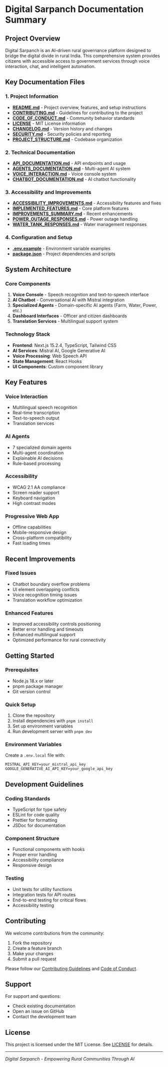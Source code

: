 # Digital Sarpanch Documentation Summary

## Project Overview

Digital Sarpanch is an AI-driven rural governance platform designed to bridge the digital divide in rural India. This comprehensive system provides citizens with accessible access to government services through voice interaction, chat, and intelligent automation.

## Key Documentation Files

### 1. Project Information
- **[README.md](README.md)** - Project overview, features, and setup instructions
- **[CONTRIBUTING.md](CONTRIBUTING.md)** - Guidelines for contributing to the project
- **[CODE_OF_CONDUCT.md](CODE_OF_CONDUCT.md)** - Community behavior standards
- **[LICENSE](LICENSE)** - MIT License information
- **[CHANGELOG.md](CHANGELOG.md)** - Version history and changes
- **[SECURITY.md](SECURITY.md)** - Security policies and reporting
- **[PROJECT_STRUCTURE.md](PROJECT_STRUCTURE.md)** - Codebase organization

### 2. Technical Documentation
- **[API_DOCUMENTATION.md](API_DOCUMENTATION.md)** - API endpoints and usage
- **[AGENTS_DOCUMENTATION.md](AGENTS_DOCUMENTATION.md)** - Multi-agent AI system
- **[VOICE_INTERACTION.md](VOICE_INTERACTION.md)** - Voice console system
- **[CHATBOT_DOCUMENTATION.md](CHATBOT_DOCUMENTATION.md)** - AI chatbot functionality

### 3. Accessibility and Improvements
- **[ACCESSIBILITY_IMPROVEMENTS.md](ACCESSIBILITY_IMPROVEMENTS.md)** - Accessibility features and fixes
- **[IMPLEMENTED_FEATURES.md](IMPLEMENTED_FEATURES.md)** - Core platform features
- **[IMPROVEMENTS_SUMMARY.md](IMPROVEMENTS_SUMMARY.md)** - Recent enhancements
- **[POWER_OUTAGE_RESPONSES.md](POWER_OUTAGE_RESPONSES.md)** - Power outage handling
- **[WATER_TANK_RESPONSES.md](WATER_TANK_RESPONSES.md)** - Water management responses

### 4. Configuration and Setup
- **[.env.example](.env.example)** - Environment variable examples
- **[package.json](package.json)** - Project dependencies and scripts

## System Architecture

### Core Components
1. **Voice Console** - Speech recognition and text-to-speech interface
2. **AI Chatbot** - Conversational AI with Mistral integration
3. **Specialized Agents** - Domain-specific AI agents (Farm, Water, Power, etc.)
4. **Dashboard Interfaces** - Officer and citizen dashboards
5. **Translation Services** - Multilingual support system

### Technology Stack
- **Frontend**: Next.js 15.2.4, TypeScript, Tailwind CSS
- **AI Services**: Mistral AI, Google Generative AI
- **Voice Processing**: Web Speech API
- **State Management**: React Hooks
- **UI Components**: Custom component library

## Key Features

### Voice Interaction
- Multilingual speech recognition
- Real-time transcription
- Text-to-speech output
- Translation services

### AI Agents
- 7 specialized domain agents
- Multi-agent coordination
- Explainable AI decisions
- Rule-based processing

### Accessibility
- WCAG 2.1 AA compliance
- Screen reader support
- Keyboard navigation
- High contrast modes

### Progressive Web App
- Offline capabilities
- Mobile-responsive design
- Cross-platform compatibility
- Fast loading times

## Recent Improvements

### Fixed Issues
- Chatbot boundary overflow problems
- UI element overlapping conflicts
- Voice recognition timing issues
- Translation workflow optimization

### Enhanced Features
- Improved accessibility controls positioning
- Better error handling and timeouts
- Enhanced multilingual support
- Optimized performance for rural connectivity

## Getting Started

### Prerequisites
- Node.js 18.x or later
- pnpm package manager
- Git version control

### Quick Setup
1. Clone the repository
2. Install dependencies with `pnpm install`
3. Set up environment variables
4. Run development server with `pnpm dev`

### Environment Variables
Create a `.env.local` file with:
```env
MISTRAL_API_KEY=your_mistral_api_key
GOOGLE_GENERATIVE_AI_API_KEY=your_google_api_key
```

## Development Guidelines

### Coding Standards
- TypeScript for type safety
- ESLint for code quality
- Prettier for formatting
- JSDoc for documentation

### Component Structure
- Functional components with hooks
- Proper error handling
- Accessibility compliance
- Responsive design

### Testing
- Unit tests for utility functions
- Integration tests for API routes
- End-to-end testing for critical flows
- Accessibility testing

## Contributing

We welcome contributions from the community:
1. Fork the repository
2. Create a feature branch
3. Make your changes
4. Submit a pull request

Please follow our [Contributing Guidelines](CONTRIBUTING.md) and [Code of Conduct](CODE_OF_CONDUCT.md).

## Support

For support and questions:
- Check existing documentation
- Open an issue on GitHub
- Contact the development team

## License

This project is licensed under the MIT License. See [LICENSE](LICENSE) for details.

---

*Digital Sarpanch - Empowering Rural Communities Through AI*